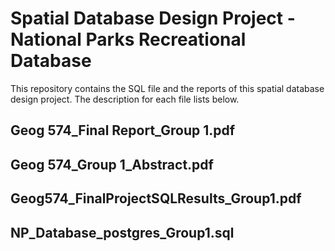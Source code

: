 # Spatial Database Design Project - National Parks Recreational Database
This repository contains the SQL file and the reports of this spatial database design project. The description for each file lists below.

## Geog 574_Final Report_Group 1.pdf
## Geog 574_Group 1_Abstract.pdf
## Geog574_FinalProjectSQLResults_Group1.pdf
## NP_Database_postgres_Group1.sql
